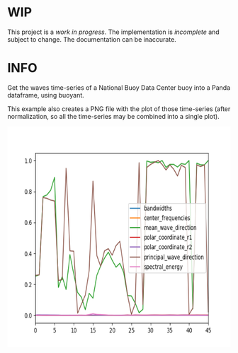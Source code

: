 # WIP

This project is a *work in progress*. The implementation is *incomplete* and subject to change. The documentation can be inaccurate.

# INFO

Get the waves time-series of a National Buoy Data Center buoy into a Panda dataframe, using buoyant.

This example also creates a PNG file with the plot of those time-series (after normalization, so all the time-series may be combined into a single plot).

<p align="center">
<img src="https://raw.githubusercontent.com/je-nunez/buoy_2_panda/master/plot_of_buoy_waves_ts.png" height="500px">
</p>

